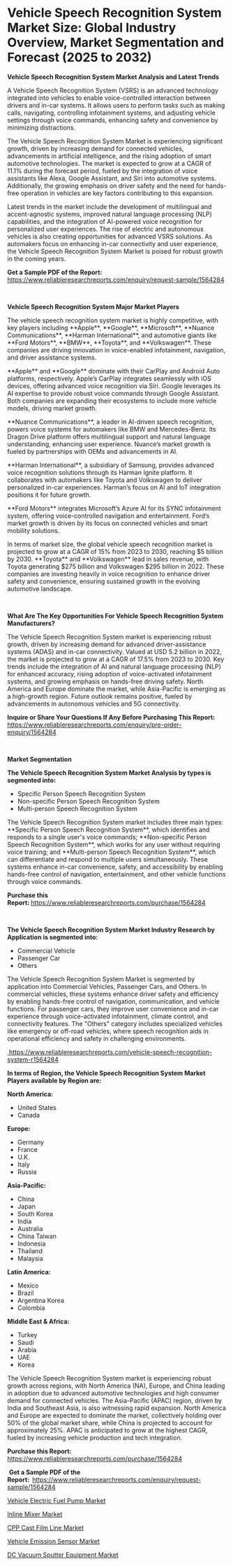 <p><h1>Vehicle Speech Recognition System Market Size: Global Industry Overview, Market Segmentation and Forecast (2025 to 2032)</h1></p><p><strong>Vehicle Speech Recognition System Market Analysis and Latest Trends</strong></p>
<p><p>A Vehicle Speech Recognition System (VSRS) is an advanced technology integrated into vehicles to enable voice-controlled interaction between drivers and in-car systems. It allows users to perform tasks such as making calls, navigating, controlling infotainment systems, and adjusting vehicle settings through voice commands, enhancing safety and convenience by minimizing distractions.</p><p>The Vehicle Speech Recognition System Market is experiencing significant growth, driven by increasing demand for connected vehicles, advancements in artificial intelligence, and the rising adoption of smart automotive technologies. The market is expected to grow at a CAGR of 11.1% during the forecast period, fueled by the integration of voice assistants like Alexa, Google Assistant, and Siri into automotive systems. Additionally, the growing emphasis on driver safety and the need for hands-free operation in vehicles are key factors contributing to this expansion.</p><p>Latest trends in the market include the development of multilingual and accent-agnostic systems, improved natural language processing (NLP) capabilities, and the integration of AI-powered voice recognition for personalized user experiences. The rise of electric and autonomous vehicles is also creating opportunities for advanced VSRS solutions. As automakers focus on enhancing in-car connectivity and user experience, the Vehicle Speech Recognition System Market is poised for robust growth in the coming years.</p></p>
<p><strong>Get a Sample PDF of the Report:&nbsp;</strong> <a href="https://www.reliableresearchreports.com/enquiry/request-sample/1564284?utm_campaign=16&utm_medium=2&utm_source=Github&utm_content=ia&utm_term=23012025&utm_id=vehicle-speech-recognition-system">https://www.reliableresearchreports.com/enquiry/request-sample/1564284</a></p>
<p>&nbsp;</p>
<p><strong>Vehicle Speech Recognition System Major Market Players</strong></p>
<p><p>The vehicle speech recognition system market is highly competitive, with key players including **Apple**, **Google**, **Microsoft**, **Nuance Communications**, **Harman International**, and automotive giants like **Ford Motors**, **BMW**, **Toyota**, and **Volkswagen**. These companies are driving innovation in voice-enabled infotainment, navigation, and driver assistance systems.</p><p>**Apple** and **Google** dominate with their CarPlay and Android Auto platforms, respectively. Apple’s CarPlay integrates seamlessly with iOS devices, offering advanced voice recognition via Siri. Google leverages its AI expertise to provide robust voice commands through Google Assistant. Both companies are expanding their ecosystems to include more vehicle models, driving market growth.</p><p>**Nuance Communications**, a leader in AI-driven speech recognition, powers voice systems for automakers like BMW and Mercedes-Benz. Its Dragon Drive platform offers multilingual support and natural language understanding, enhancing user experience. Nuance’s market growth is fueled by partnerships with OEMs and advancements in AI.</p><p>**Harman International**, a subsidiary of Samsung, provides advanced voice recognition solutions through its Harman Ignite platform. It collaborates with automakers like Toyota and Volkswagen to deliver personalized in-car experiences. Harman’s focus on AI and IoT integration positions it for future growth.</p><p>**Ford Motors** integrates Microsoft’s Azure AI for its SYNC infotainment system, offering voice-controlled navigation and entertainment. Ford’s market growth is driven by its focus on connected vehicles and smart mobility solutions.</p><p>In terms of market size, the global vehicle speech recognition market is projected to grow at a CAGR of 15% from 2023 to 2030, reaching $5 billion by 2030. **Toyota** and **Volkswagen** lead in sales revenue, with Toyota generating $275 billion and Volkswagen $295 billion in 2022. These companies are investing heavily in voice recognition to enhance driver safety and convenience, ensuring sustained growth in the evolving automotive landscape.</p></p>
<p>&nbsp;</p>
<p><strong>What Are The Key Opportunities For Vehicle Speech Recognition System Manufacturers?</strong></p>
<p><p>The Vehicle Speech Recognition System market is experiencing robust growth, driven by increasing demand for advanced driver-assistance systems (ADAS) and in-car connectivity. Valued at USD 5.2 billion in 2022, the market is projected to grow at a CAGR of 17.5% from 2023 to 2030. Key trends include the integration of AI and natural language processing (NLP) for enhanced accuracy, rising adoption of voice-activated infotainment systems, and growing emphasis on hands-free driving safety. North America and Europe dominate the market, while Asia-Pacific is emerging as a high-growth region. Future outlook remains positive, fueled by advancements in autonomous vehicles and 5G connectivity.</p></p>
<p><strong>Inquire or Share Your Questions If Any Before Purchasing This Report:</strong> <a href="https://www.reliableresearchreports.com/enquiry/pre-order-enquiry/1564284?utm_campaign=16&utm_medium=2&utm_source=Github&utm_content=ia&utm_term=23012025&utm_id=vehicle-speech-recognition-system">https://www.reliableresearchreports.com/enquiry/pre-order-enquiry/1564284</a></p>
<p>&nbsp;</p>
<p><strong>Market Segmentation</strong></p>
<p><strong>The Vehicle Speech Recognition System Market Analysis by types is segmented into:</strong></p>
<p><ul><li>Specific Person Speech Recognition System</li><li>Non-specific Person Speech Recognition System</li><li>Multi-person Speech Recognition System</li></ul></p>
<p><p>The Vehicle Speech Recognition System market includes three main types: **Specific Person Speech Recognition System**, which identifies and responds to a single user's voice commands; **Non-specific Person Speech Recognition System**, which works for any user without requiring voice training; and **Multi-person Speech Recognition System**, which can differentiate and respond to multiple users simultaneously. These systems enhance in-car convenience, safety, and accessibility by enabling hands-free control of navigation, entertainment, and other vehicle functions through voice commands.</p></p>
<p><strong>Purchase this Report:&nbsp;</strong><a href="https://www.reliableresearchreports.com/purchase/1564284?utm_campaign=16&utm_medium=2&utm_source=Github&utm_content=ia&utm_term=23012025&utm_id=vehicle-speech-recognition-system">https://www.reliableresearchreports.com/purchase/1564284</a></p>
<p>&nbsp;</p>
<p><strong>The Vehicle Speech Recognition System Market Industry Research by Application is segmented into:</strong></p>
<p><ul><li>Commercial Vehicle</li><li>Passenger Car</li><li>Others</li></ul></p>
<p><p>The Vehicle Speech Recognition System Market is segmented by application into Commercial Vehicles, Passenger Cars, and Others. In commercial vehicles, these systems enhance driver safety and efficiency by enabling hands-free control of navigation, communication, and vehicle functions. For passenger cars, they improve user convenience and in-car experience through voice-activated infotainment, climate control, and connectivity features. The "Others" category includes specialized vehicles like emergency or off-road vehicles, where speech recognition aids in operational efficiency and safety in challenging environments.</p></p>
<p><a href="https://www.reliableresearchreports.com/vehicle-speech-recognition-system-r1564284?utm_campaign=16&utm_medium=2&utm_source=Github&utm_content=ia&utm_term=23012025&utm_id=vehicle-speech-recognition-system">&nbsp;https://www.reliableresearchreports.com/vehicle-speech-recognition-system-r1564284</a></p>
<p><strong>In terms of Region, the Vehicle Speech Recognition System Market Players available by Region are:</strong></p>
<p>
    <p> <strong> North America: </strong>
        <ul>
            <li>United States</li>
            <li>Canada</li>
        </ul>
        </p> 
    <p> <strong> Europe: </strong>
        <ul>
            <li>Germany</li>
            <li>France</li>
            <li>U.K.</li>
            <li>Italy</li>
            <li>Russia</li>
        </ul>
        </p> 
    <p> <strong> Asia-Pacific: </strong>
        <ul>
            <li>China</li>
            <li>Japan</li>
            <li>South Korea</li>
            <li>India</li>
            <li>Australia</li>
            <li>China Taiwan</li>
            <li>Indonesia</li>
            <li>Thailand</li>
            <li>Malaysia</li>
        </ul>
        </p> 
    <p> <strong> Latin America: </strong>
        <ul>
            <li>Mexico</li>
            <li>Brazil</li>
            <li>Argentina Korea</li>
            <li>Colombia</li>
        </ul>
        </p> 
    <p> <strong> Middle East & Africa: </strong>
        <ul>
            <li>Turkey</li>
            <li>Saudi</li>
            <li>Arabia</li>
            <li>UAE</li>
            <li>Korea</li>
        </ul>
    </p>
    </p>
<p><p>The Vehicle Speech Recognition System market is experiencing robust growth across regions, with North America (NA), Europe, and China leading in adoption due to advanced automotive technologies and high consumer demand for connected vehicles. The Asia-Pacific (APAC) region, driven by India and Southeast Asia, is also witnessing rapid expansion. North America and Europe are expected to dominate the market, collectively holding over 50% of the global market share, while China is projected to account for approximately 25%. APAC is anticipated to grow at the highest CAGR, fueled by increasing vehicle production and tech integration.</p></p>
<p><strong>Purchase this Report: </strong><a href="https://www.reliableresearchreports.com/purchase/1564284?utm_campaign=16&utm_medium=2&utm_source=Github&utm_content=ia&utm_term=23012025&utm_id=vehicle-speech-recognition-system">https://www.reliableresearchreports.com/purchase/1564284</a></p>
<p>&nbsp;<strong>Get a Sample PDF of the Report:&nbsp;&nbsp;</strong><a href="https://www.reliableresearchreports.com/enquiry/request-sample/1564284?utm_campaign=16&utm_medium=2&utm_source=Github&utm_content=ia&utm_term=23012025&utm_id=vehicle-speech-recognition-system">https://www.reliableresearchreports.com/enquiry/request-sample/1564284</a></p>
<p><strong></strong></p>
<p><p><a href="https://github.com/JosephineMcguire65/Market-Research-Report-List-1/blob/main/vehicle-electric-fuel-pump-market.md?utm_campaign=16&utm_medium=2&utm_source=Github&utm_content=ia&utm_term=23012025&utm_id=vehicle-speech-recognition-system">Vehicle Electric Fuel Pump Market</a></p><p><a href="https://www.linkedin.com/pulse/anticipated-growth-inline-mixer-market-2025-2032-set-kuemc?utm_campaign=16&utm_medium=2&utm_source=Github&utm_content=ia&utm_term=23012025&utm_id=vehicle-speech-recognition-system">Inline Mixer Market</a></p><p><a href="https://www.linkedin.com/pulse/analyzing-cpp-cast-film-line-market-size-revenue-growth-y8x9e?utm_campaign=16&utm_medium=2&utm_source=Github&utm_content=ia&utm_term=23012025&utm_id=vehicle-speech-recognition-system">CPP Cast Film Line Market</a></p><p><a href="https://github.com/jerhoskinson197676/Market-Research-Report-List-1/blob/main/vehicle-emission-sensor-market.md?utm_campaign=16&utm_medium=2&utm_source=Github&utm_content=ia&utm_term=23012025&utm_id=vehicle-speech-recognition-system">Vehicle Emission Sensor Market</a></p><p><a href="https://www.linkedin.com/pulse/detailed-dc-vacuum-sputter-equipment-market-study-segmentation-arkxe?utm_campaign=16&utm_medium=2&utm_source=Github&utm_content=ia&utm_term=23012025&utm_id=vehicle-speech-recognition-system">DC Vacuum Sputter Equipment Market</a></p></p>